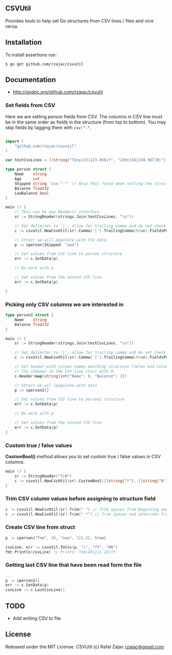 ## CSVUtil

Provides tools to help set Go structures from CSV lines / files and vice versa.

## Installation

To install assertions run:

    $ go get github.com/rzajac/csvutil

## Documentation

* http://godoc.org/github.com/rzajac/csvutil

### Set fields from CSV

Here we are setting _person_ fields from CSV. The columns in CSV line must be in the same order as fields in the structure (from top to bottom). You may skip fields by tagging them with `csv:"-"`.

```go

import (
	"github.com/rzajac/csvutil"
)

var testCsvLines = []string{"Tony|23|123.456|Y", "John|34|234.567|N|"}

type person struct {
	Name    string
	Age     int
	Skipped string `csv:"-"` // Skip this field when setting the structure
	Balance float32
	LowBalance bool
}

main () {
	// This can be any Reader() interface
	sr := StringReader(strings.Join(testCsvLines, "\n"))

	// Set delimiter to '|', allow for trailing comma and do not check fields per CSV record
	c := csvutil.NewCsvUtil(sr).Comma('|').TrailingComma(true).FieldsPerRecord(-1).CustomBool([]string{"Y"}, []string{"N"})

	// Struct we will populate with CSV data
	p := &person{Skipped: "aaa"}

	// Set values from CSV line to person structure
	err := c.SetData(p)

	// Do work with p

	// Set values from the second CSV line
	err := c.SetData(p)

}
```

### Picking only CSV columns we are interested in

```go
type person2 struct {
	Name    string
	Balance float32
}

main () {
	sr := StringReader(strings.Join(testCsvLines, "\n"))

	// Set delimiter to '|', allow for trailing comma and do not check fields per CSV record
	c := csvutil.NewCsvUtil(sr).Comma('|').TrailingComma(true).FieldsPerRecord(-1)

	// Set header with column names matching structure fields and column indexes on the CSV line.
	// The indexes in the CSV line start with 0.
	c.Header(map[string]int{"Name": 0, "Balance": 2})

	// Struct we wil lpopulate with data
	p := &person2{}

	// Set values from CSV line to person2 structure
	err := c.SetData(p)

	// Do work with p

	// Set values from the second CSV line
	err := c.SetData(p)
}

```

### Custom true / false values

**CustomBool()** method allows you to set custom true / false values in CSV columns.

```go
main () {
	sr := StringReader("Y|N")
	c := csvutil.NewCsvUtil(sr).CustomBool([]string{"Y"}, []string{"N"})
}
```

### Trim CSV column values before assigning to structure field

```go
c := csvutil.NewCsvUtil(sr).Trim(" ") // Trim spaces from beginning and the end of volumn value
c := csvutil.NewCsvUtil(sr).Trim(" *") // Trim spaces and asterisks from beginning and the end of volumn value
```

### Create CSV line from struct

```go
p := &person{"Tom", 45, "aaa", 111.22, true}

csvLine, err := csvutil.ToCsv(p, "|", "YY", "NN")
fmt.Println(csvLine) // Prints: Tom|45|111.22|YY
```

### Getting last CSV line that have been read form the file

```go
...
p := &person2{}
err := c.SetData(p)
csvLine := c.LastCsvLine()
```

## TODO

* Add writing CSV to file

## License

Released under the MIT License.
CSVUtil (c) Rafal Zajac <rzajac@gmail.com>
